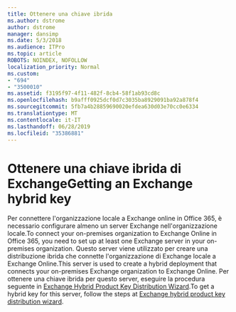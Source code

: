 ```yaml
---
title: Ottenere una chiave ibrida
ms.author: dstrome
author: dstrome
manager: dansimp
ms.date: 5/3/2018
ms.audience: ITPro
ms.topic: article
ROBOTS: NOINDEX, NOFOLLOW
localization_priority: Normal
ms.custom:
- "694"
- "3500010"
ms.assetid: f3195f97-4f11-482f-8cb4-58f1ab93cd8c
ms.openlocfilehash: b9afff0925dcf0d7c3035ba8929091ba92a878f4
ms.sourcegitcommit: 5fb7a4b28859690020efdea630d03e70cc0e6334
ms.translationtype: MT
ms.contentlocale: it-IT
ms.lasthandoff: 06/28/2019
ms.locfileid: "35386881"
---
```

# <a name="getting-an-exchange-hybrid-key"></a><span data-ttu-id="e402e-102">Ottenere una chiave ibrida di Exchange</span><span class="sxs-lookup"><span data-stu-id="e402e-102">Getting an Exchange hybrid key</span></span>

<span data-ttu-id="e402e-103">Per connettere l'organizzazione locale a Exchange online in Office 365, è necessario configurare almeno un server Exchange nell'organizzazione locale.</span><span class="sxs-lookup"><span data-stu-id="e402e-103">To connect your on-premises organization to Exchange Online in Office 365, you need to set up at least one Exchange server in your on-premises organization.</span></span> <span data-ttu-id="e402e-104">Questo server viene utilizzato per creare una distribuzione ibrida che connette l'organizzazione di Exchange locale a Exchange Online.</span><span class="sxs-lookup"><span data-stu-id="e402e-104">This server is used to create a hybrid deployment that connects your on-premises Exchange organization to Exchange Online.</span></span> <span data-ttu-id="e402e-105">Per ottenere una chiave ibrida per questo server, eseguire la procedura seguente in [Exchange Hybrid Product Key Distribution Wizard](https://aka.ms/hybridkey).</span><span class="sxs-lookup"><span data-stu-id="e402e-105">To get a hybrid key for this server, follow the steps at [Exchange hybrid product key distribution wizard](https://aka.ms/hybridkey).</span></span>
  